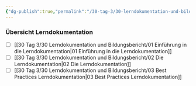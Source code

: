 ```yaml
---
{"dg-publish":true,"permalink":"/30-tag-3/30-lerndokumentation-und-bildungsbericht/00-lerndokumentation/"}
---
```


### Übersicht Lerndokumentation
- [ ] [[30 Tag 3/30 Lerndokumentation und Bildungsbericht/01 Einführung in die Lerndokumentation\|01 Einführung in die Lerndokumentation]]
- [ ] [[30 Tag 3/30 Lerndokumentation und Bildungsbericht/02 Die Lerndokumentation\|02 Die Lerndokumentation]]
- [ ] [[30 Tag 3/30 Lerndokumentation und Bildungsbericht/03 Best Practices Lerndokumentation\|03 Best Practices Lerndokumentation]]
